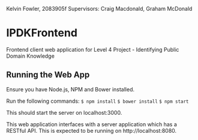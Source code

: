 Kelvin Fowler, 2083905f
Supervisors: Craig Macdonald, Graham McDonald

# IPDKFrontend

Frontend client web application for Level 4 Project - Identifying Public Domain Knowledge

## Running the Web App

Ensure you have Node.js, NPM and Bower installed.

Run the following commands:
`$ npm install`
`$ bower install`
`$ npm start`

This should start the server on localhost:3000.

This web application interfaces with a server application which has a RESTful API. 
This is expected to be running on http://localhost:8080.
